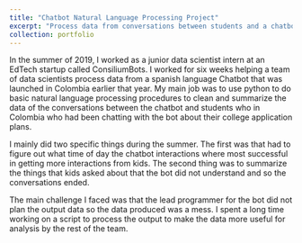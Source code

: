 ```yaml
---
title: "Chatbot Natural Language Processing Project"
excerpt: "Process data from conversations between students and a chatbot <br/><img src='/images/500x300.png'>"
collection: portfolio
---
```


In the summer of 2019, I worked as a junior data scientist intern at an EdTech startup called ConsiliumBots. I worked for six weeks helping a team of data scientists process data from a spanish language Chatbot that was launched in Colombia earlier that year. My main job was to use python to do basic natural language processing procedures to clean and summarize the data of the conversations between the chatbot and students who in Colombia who had been chatting with the bot about their college application plans.

I mainly did two specific things during the summer. The first was that had to figure out what time of day the chatbot interactions where most successful in getting more interactions from kids. The second thing was to summarize the things that kids asked about that the bot did not understand and so the conversations ended.

The main challenge I faced was that the lead programmer for the bot did not plan the output data so the data produced was a mess. I spent a long time working on a script to process the output to make the data more useful for analysis by the rest of the team.  
